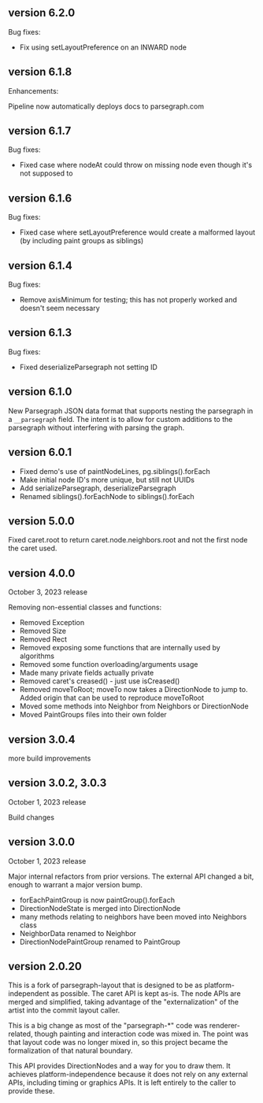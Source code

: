 ## version 6.2.0

Bug fixes:

-  Fix using setLayoutPreference on an INWARD node

## version 6.1.8

Enhancements:

Pipeline now automatically deploys docs to parsegraph.com

## version 6.1.7

Bug fixes:

- Fixed case where nodeAt could throw on missing node even though it's not supposed to

## version 6.1.6

Bug fixes:

- Fixed case where setLayoutPreference would create a malformed layout (by
  including paint groups as siblings)

## version 6.1.4

Bug fixes:

- Remove axisMinimum for testing; this has not properly worked and doesn't seem necessary

## version 6.1.3

Bug fixes:

- Fixed deserializeParsegraph not setting ID

## version 6.1.0

New Parsegraph JSON data format that supports nesting the parsegraph in a
`__parsegraph` field. The intent is to allow for custom additions to the
parsegraph without interfering with parsing the graph.

## version 6.0.1

- Fixed demo's use of paintNodeLines, pg.siblings().forEach
- Make initial node ID's more unique, but still not UUIDs
- Add serializeParsegraph, deserializeParsegraph
- Renamed siblings().forEachNode to siblings().forEach

## version 5.0.0

Fixed caret.root to return caret.node.neighbors.root and not the first node the
caret used.

## version 4.0.0

October 3, 2023 release

Removing non-essential classes and functions:

- Removed Exception
- Removed Size
- Removed Rect
- Removed exposing some functions that are internally used by algorithms
- Removed some function overloading/arguments usage
- Made many private fields actually private
- Removed caret's creased() - just use isCreased()
- Removed moveToRoot; moveTo now takes a DirectionNode to jump to. Added origin that can be used to reproduce moveToRoot
- Moved some methods into Neighbor from Neighbors or DirectionNode
- Moved PaintGroups files into their own folder

## version 3.0.4

more build improvements

## version 3.0.2, 3.0.3

October 1, 2023 release

Build changes


## version 3.0.0

October 1, 2023 release

Major internal refactors from prior versions. The external API changed a bit,
enough to warrant a major version bump.

 - forEachPaintGroup is now paintGroup().forEach
 - DirectionNodeState is merged into DirectionNode
 - many methods relating to neighbors have been moved into Neighbors class
 - NeighborData renamed to Neighbor
 - DirectionNodePaintGroup renamed to PaintGroup


## version 2.0.20 

This is a fork of parsegraph-layout that is designed to be as
platform-independent as possible. The caret API is kept as-is. The node APIs
are merged and simplified, taking advantage of the "externalization" of the
artist into the commit layout caller.

This is a big change as most of the "parsegraph-*" code was renderer-related,
though painting and interaction code was mixed in. The point was that layout
code was no longer mixed in, so this project became the formalization of that
natural boundary.

This API provides DirectionNodes and a way for you to draw them. It achieves
platform-independence because it does not rely on any external APIs, including
timing or graphics APIs. It is left entirely to the caller to provide these.
